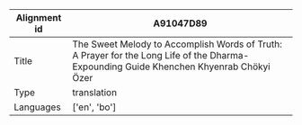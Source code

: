 |Alignment id | A91047D89
| --- | --- 
|Title | The Sweet Melody to Accomplish Words of Truth: A Prayer for the Long Life of the Dharma-Expounding Guide Khenchen Khyenrab Chökyi Özer 
|Type | translation
|Languages | ['en', 'bo']